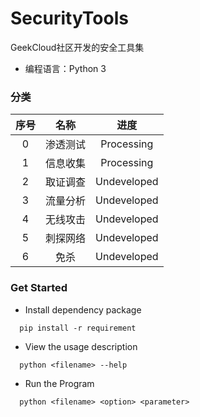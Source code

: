 # SecurityTools
GeekCloud社区开发的安全工具集
- 编程语言：Python 3

### 分类
| 序号 |   名称   |    进度     |
| :--: | :------: | :---------: |
|  0   | 渗透测试 | Processing  |
|  1   | 信息收集 | Processing |
|  2   | 取证调查 | Undeveloped |
|  3   | 流量分析 | Undeveloped |
|  4   | 无线攻击 | Undeveloped |
|  5   | 刺探网络 | Undeveloped |
|  6   |   免杀   | Undeveloped |



### Get Started

-  Install dependency package

```shell
  pip install -r requirement
```

- View the usage description

```shell
  python <filename> --help 
```

-  Run the Program

```shell
  python <filename> <option> <parameter>
```

  
